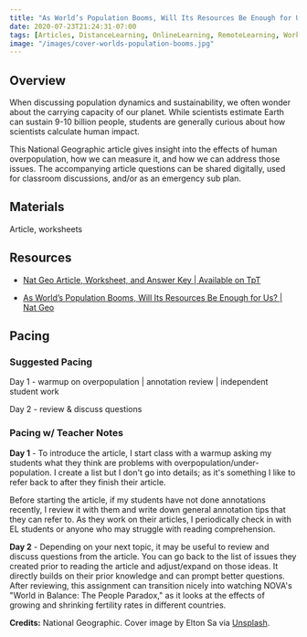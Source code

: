 ```yaml
---
title: "As World’s Population Booms, Will Its Resources Be Enough for Us? | Article & Sub Plan"
date: 2020-07-23T21:24:31-07:00
tags: [Articles, DistanceLearning, OnlineLearning, RemoteLearning, Worksheets, Ecology]
image: "/images/cover-worlds-population-booms.jpg"
---
```


## Overview

When discussing population dynamics and sustainability, we often wonder about the carrying capacity of our planet. While scientists estimate Earth can sustain 9-10 billion people, students are generally curious about how scientists calculate human impact.

This National Geographic article gives insight into the effects of human overpopulation, how we can measure it, and how we can address those issues. The accompanying article questions can be shared digitally, used for classroom discussions, and/or as an emergency sub plan.

## Materials

Article, worksheets

## Resources

- [Nat Geo Article, Worksheet, and Answer Key | Available on TpT](https://www.teacherspayteachers.com/Product/As-Worlds-Population-Booms-Will-Its-Resources-Be-Enough-Article-Sub-Plan-5814952)

- [As World’s Population Booms, Will Its Resources Be Enough for Us? | Nat Geo](https://www.nationalgeographic.com/news/2014/9/140920-population-11billion-demographics-anthropocene/)

## Pacing

### Suggested Pacing

Day 1 - warmup on overpopulation | annotation review | independent student work

Day 2 - review & discuss questions

### Pacing w/ Teacher Notes

**Day 1** - To introduce the article, I start class with a warmup asking my students what they think are problems with overpopulation/under-population. I create a list but I don't go into details; as it's something I like to refer back to after they finish their article.

Before starting the article, if my students have not done annotations recently, I review it with them and write down general annotation tips that they can refer to. As they work on their articles, I periodically check in with EL students or anyone who may struggle with reading comprehension.

**Day 2** - Depending on your next topic, it may be useful to review and discuss questions from the article. You can go back to the list of issues they created prior to reading the article and adjust/expand on those ideas. It directly builds on their prior knowledge and can prompt better questions. After reviewing, this assignment can transition nicely into watching NOVA's "World in Balance: The People Paradox," as it looks at the effects of growing and shrinking fertility rates in different countries.

**Credits:** National Geographic. Cover image by Elton Sa via [Unsplash](https://unsplash.com/photos/people-walking-on-street-during-daytime-rzOLXJPRNqE).
